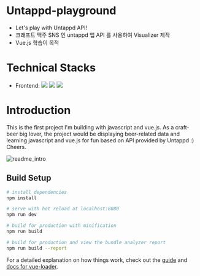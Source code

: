 # Untappd-playground

- Let's play with Untappd API!
- 크래프트 맥주 SNS 인 untappd 앱 API 를 사용하여 Visualizer 제작
- Vue.js 학습이 목적

# Technical Stacks

- Frontend: <span><img src="https://img.shields.io/badge/Vue.js-4FC08D?style=flat&logo=vue&logoColor=white"/></span> <span><img src="https://img.shields.io/badge/Axios-5A29E4?style=flat&logo=axios&logoColor=white"/></span> <span><img src="https://img.shields.io/badge/HTML-e34f26?style=flat&logo=html5&logoColor=white"/></span>

# Introduction

This is the first project I'm building with javascript and vue.js.
As a craft-beer big lover, the project would be displaying beer-related data and learning javascript and vue.js for fun based on API provided by Untappd :)
Cheers.

![readme_intro](https://user-images.githubusercontent.com/33278794/183788572-43b22c1d-61e1-4b9a-a8e2-351fcfa31892.gif)

## Build Setup

```bash
# install dependencies
npm install

# serve with hot reload at localhost:8080
npm run dev

# build for production with minification
npm run build

# build for production and view the bundle analyzer report
npm run build --report
```

For a detailed explanation on how things work, check out the [guide](http://vuejs-templates.github.io/webpack/) and [docs for vue-loader](http://vuejs.github.io/vue-loader).
